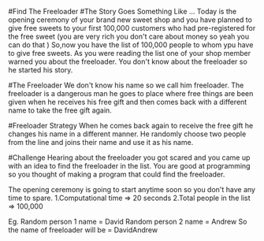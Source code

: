 #Find The Freeloader
#The Story Goes Something Like ...
Today is the opening ceremony of your brand new sweet shop and you have planned to give free sweets to your first 100,000 customers who had pre-registered for the free sweet (you are very rich you don't care about money so yeah you can do that )
So,now you have the list of 100,000 people to whom ypu have to give free sweets.
As you were reading the list one of your shop member warned you about the freeloader.
You don't know about the freeloader so he started his story.

#The Freeloader
We don't know his name so we call him freeloader.
The freeloader is a dangerous man he goes to place where free things are been given when he receives his free gift and then comes back with a different name to take the free gift again.

#Freeloader Strategy
When he comes back again to receive the free gift he changes his name in a different manner.
He randomly choose two people from the line and joins their name and use it as his name.

#Challenge
Hearing about the freeloader you got scared and you came up with an idea to find the freeloader in the list.
You are good at programming so you thought of making a program that could find the freeloader.

The opening ceremony is going to start anytime soon so you don't have any time to spare.
    1.Computational time => 20 seconds
    2.Total people in the list => 100,000

Eg.
    Random person 1 name = David
    Random person 2 name = Andrew
    So the name of freeloader will be = DavidAndrew
